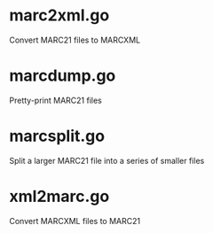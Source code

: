 # marc2xml.go

Convert MARC21 files to MARCXML

# marcdump.go

Pretty-print MARC21 files

# marcsplit.go

Split a larger MARC21 file into a series of smaller files

# xml2marc.go

Convert MARCXML files to MARC21

